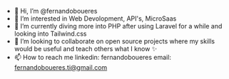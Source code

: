 - 👋 Hi, I’m @fernandoboueres
- 👀 I’m interested in Web Devolopment, API's, MicroSaas
- 🌱 I’m currently diving more into PHP after using Laravel for a while
    and looking into Tailwind.css
- 💞️ I’m looking to collaborate on open source projects where my skills would be useful and teach others what I know ✨
- 📫 How to reach me linkedin: fernandoboueres
                      email: fernandoboueres.ti@gmail.com
